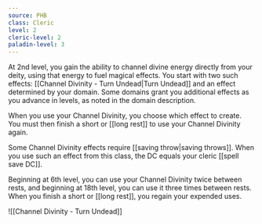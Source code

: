 ```yaml
---
source: PHB
class: Cleric
level: 2
cleric-level: 2
paladin-level: 3
---
```


At 2nd level, you gain the ability to channel divine energy directly from your deity, using that energy to fuel magical effects. You start with two such effects: [[Channel Divinity - Turn Undead|Turn Undead]] and an effect determined by your domain. Some domains grant you additional effects as you advance in levels, as noted in the domain description.

When you use your Channel Divinity, you choose which effect to create. You must then finish a short or [[long rest]] to use your Channel Divinity again.

Some Channel Divinity effects require [[saving throw|saving throws]]. When you use such an effect from this class, the DC equals your cleric [[spell save DC]].

Beginning at 6th level, you can use your Channel Divinity twice between rests, and beginning at 18th level, you can use it three times between rests. When you finish a short or [[long rest]], you regain your expended uses.

![[Channel Divinity - Turn Undead]]
